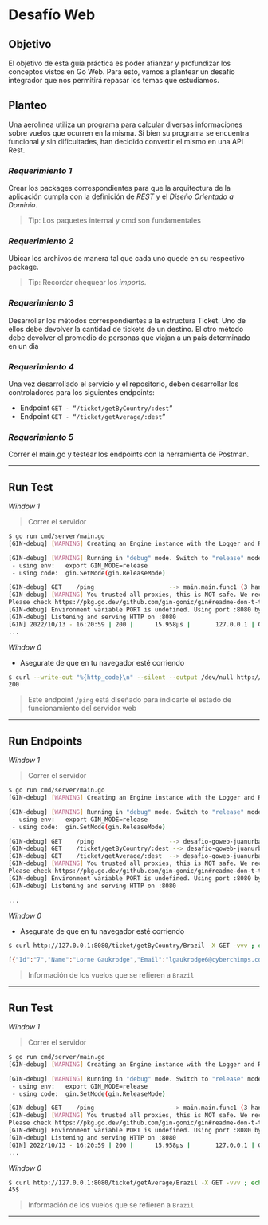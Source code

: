# Desafío Web


## Objetivo
El objetivo de esta guía práctica es poder afianzar y profundizar los conceptos vistos en Go Web. Para esto, vamos a plantear un desafío integrador que nos permitirá repasar los temas que estudiamos. 

## Planteo
Una aerolínea utiliza un programa para calcular diversas informaciones sobre vuelos que ocurren en la misma. Si bien su programa se encuentra funcional y sin dificultades, han decidido convertir el mismo en una API Rest.

### *_Requerimiento 1_*

Crear los packages correspondientes para que la arquitectura de la aplicación cumpla con la definición de *REST* y el *Diseño Orientado a Dominio*.

> Tip: Los paquetes internal y cmd son fundamentales

### *_Requerimiento 2_*

Ubicar los archivos de manera tal que cada uno quede en su respectivo package.

> Tip: Recordar chequear los *imports*.


### *_Requerimiento 3_*

Desarrollar los métodos correspondientes a la estructura Ticket. Uno de ellos debe devolver la cantidad de tickets de un destino. El  otro método debe devolver el promedio de personas que viajan a un país determinado en un dia


### *_Requerimiento 4_*

Una vez desarrollado el servicio y el repositorio, deben desarrollar los controladores para los siguientes endpoints:

- Endpoint `GET - “/ticket/getByCountry/:dest”`
- Endpoint `GET - “/ticket/getAverage/:dest”`

### *_Requerimiento 5_*

Correr el main.go y testear los endpoints con la herramienta de Postman.

---

## Run Test

*Window 1*

> Correr el servidor

```bash
$ go run cmd/server/main.go
[GIN-debug] [WARNING] Creating an Engine instance with the Logger and Recovery middleware already attached.

[GIN-debug] [WARNING] Running in "debug" mode. Switch to "release" mode in production.
 - using env:   export GIN_MODE=release
 - using code:  gin.SetMode(gin.ReleaseMode)

[GIN-debug] GET    /ping                     --> main.main.func1 (3 handlers)
[GIN-debug] [WARNING] You trusted all proxies, this is NOT safe. We recommend you to set a value.
Please check https://pkg.go.dev/github.com/gin-gonic/gin#readme-don-t-trust-all-proxies for details.
[GIN-debug] Environment variable PORT is undefined. Using port :8080 by default
[GIN-debug] Listening and serving HTTP on :8080
[GIN] 2022/10/13 - 16:20:59 | 200 |      15.958µs |       127.0.0.1 | GET      "/ping"
...

```

*Window 0*

*  Asegurate de que en tu navegador esté corriendo

```bash
$ curl --write-out "%{http_code}\n" --silent --output /dev/null http://127.0.0.1:8080/ping
200
```
> Este endpoint `/ping` está diseñado para indicarte el estado de funcionamiento del servidor web

---

## Run Endpoints

*Window 1*

> Correr el servidor

```bash
$ go run cmd/server/main.go
[GIN-debug] [WARNING] Creating an Engine instance with the Logger and Recovery middleware already attached.

[GIN-debug] [WARNING] Running in "debug" mode. Switch to "release" mode in production.
 - using env:   export GIN_MODE=release
 - using code:  gin.SetMode(gin.ReleaseMode)

[GIN-debug] GET    /ping                     --> desafio-goweb-juanurbano/cmd/server/handler.(*Service).Status.func1 (3 handlers)
[GIN-debug] GET    /ticket/getByCountry/:dest --> desafio-goweb-juanurbano/cmd/server/handler.(*Service).GetTicketsByCountry.func1 (3 handlers)
[GIN-debug] GET    /ticket/getAverage/:dest  --> desafio-goweb-juanurbano/cmd/server/handler.(*Service).AverageDestination.func1 (3 handlers)
[GIN-debug] [WARNING] You trusted all proxies, this is NOT safe. We recommend you to set a value.
Please check https://pkg.go.dev/github.com/gin-gonic/gin#readme-don-t-trust-all-proxies for details.
[GIN-debug] Environment variable PORT is undefined. Using port :8080 by default
[GIN-debug] Listening and serving HTTP on :8080

...

```

*Window 0*

*  Asegurate de que en tu navegador esté corriendo

```bash
$ curl http://127.0.0.1:8080/ticket/getByCountry/Brazil -X GET -vvv ; echo "" | cat -e

[{"Id":"7","Name":"Lorne Gaukrodge","Email":"lgaukrodge6@cyberchimps.com","Country":"Brazil","Time":"8:12","Price":963},{"Id":"31","Name":"Cindelyn Butterfield","Email":"cbutterfieldu@chicagotribune.com","Country":"Brazil","Time":"10:03","Price":1401},{"Id":"67","Name":"Mareah Torres","Email":"mtorres1u@ow.ly","Country":"Brazil","Time":"6:54","Price":921},{"Id":"68","Name":"Reinald M'Chirrie","Email":"rmchirrie1v@webnode.com","Country":"Brazil","Time":"7:39","Price":933},{"Id":"160","Name":"Bent Hayhow","Email":"bhayhow4f@gov.uk","Country":"Brazil","Time":"20:08","Price":1436},{"Id":"215","Name":"Wendel Feldhuhn","Email":"wfeldhuhn5y@digg.com","Country":"Brazil","Time":"13:41","Price":1006},{"Id":"221","Name":"Levey Fursey","Email":"lfursey64@tripod.com","Country":"Brazil","Time":"23:41","Price":1265},{"Id":"232","Name":"Creigh Ferretti","Email":"cferretti6f@wix.com","Country":"Brazil","Time":"19:26","Price":1457},{"Id":"236","Name":"Debee Jaimez","Email":"djaimez6j@delicious.com","Country":"Brazil","Time":"19:13","Price":1082},{"Id":"252","Name":"Aloysia Pre","Email":"apre6z@themeforest.net","Country":"Brazil","Time":"4:14","Price":542},{"Id":"325","Name":"Derry Eccleshare","Email":"deccleshare90@spotify.com","Country":"Brazil","Time":"16:52","Price":1458},{"Id":"331","Name":"Dionisio Crother","Email":"dcrother96@ox.ac.uk","Country":"Brazil","Time":"4:10","Price":797},{"Id":"339","Name":"Dom MacPaden","Email":"dmacpaden9e@answers.com","Country":"Brazil","Time":"10:45","Price":1422},{"Id":"399","Name":"Danette Tran","Email":"dtranb2@deviantart.com","Country":"Brazil","Time":"2:38","Price":1062},{"Id":"421","Name":"Melany Jasiak","Email":"mjasiakbo@slate.com","Country":"Brazil","Time":"1:12","Price":1051},{"Id":"469","Name":"Frazer Lauritzen","Email":"flauritzend0@dmoz.org","Country":"Brazil","Time":"4:12","Price":904},{"Id":"486","Name":"Bibbye Warlawe","Email":"bwarlawedh@berkeley.edu","Country":"Brazil","Time":"20:23","Price":894},{"Id":"506","Name":"Tomkin Kleint","Email":"tkleinte1@aol.com","Country":"Brazil","Time":"16:54","Price":1212},{"Id":"537","Name":"Ariella Bramont","Email":"abramontew@spotify.com","Country":"Brazil","Time":"4:51","Price":714},{"Id":"561","Name":"Bunnie Yewdale","Email":"byewdalefk@spotify.com","Country":"Brazil","Time":"22:55","Price":1309},{"Id":"614","Name":"Staffard Coverly","Email":"scoverlyh1@google.es","Country":"Brazil","Time":"10:39","Price":516},{"Id":"635","Name":"Sandra Jados","Email":"sjadoshm@mapy.cz","Country":"Brazil","Time":"13:14","Price":552},{"Id":"640","Name":"Elmo Molden","Email":"emoldenhr@photobucket.com","Country":"Brazil","Time":"5:45","Price":1249},{"Id":"656","Name":"Perceval Gunthorpe","Email":"pgunthorpei7@google.com.hk","Country":"Brazil","Time":"9:10","Price":1432},{"Id":"676","Name":"Rolland Bennetts","Email":"rbennettsir@mozilla.org","Country":"Brazil","Time":"20:25","Price":1050},{"Id":"686","Name":"Hurley Goodin","Email":"hgoodinj1@pbs.org","Country":"Brazil","Time":"9:15","Price":946},{"Id":"717","Name":"Miles Jouandet","Email":"mjouandetjw@tinypic.com","Country":"Brazil","Time":"2:10","Price":870},{"Id":"718","Name":"Daveen Yerrell","Email":"dyerrelljx@marriott.com","Country":"Brazil","Time":"9:26","Price":937},{"Id":"728","Name":"Merrile Glasson","Email":"mglassonk7@alexa.com","Country":"Brazil","Time":"14:16","Price":1418},{"Id":"753","Name":"Baron Boutflour","Email":"bboutflourkw@smh.com.au","Country":"Brazil","Time":"10:11","Price":809},{"Id":"758","Name":"Pierre Sive","Email":"psivel1@google.com.hk","Country":"Brazil","Time":"23:07","Price":971},{"Id":"774","Name":"Sharla Thacke","Email":"sthackelh@ebay.com","Country":"Brazil","Time":"6:15","Price":1472},{"Id":"791","Name":"Geordie Labb","Email":"glabbly@tamu.edu","Country":"Brazil","Time":"0:53","Price":1302},{"Id":"795","Name":"Breena Stephen","Email":"bstephenm2@techcrunch.com","Country":"Brazil","Time":"14:42","Price":1484},{"Id":"797","Name":"Osgood Biskupiak","Email":"obiskupiakm4@baidu.com","Country":"Brazil","Time":"20:40","Price":678},{"Id":"817","Name":"Darlene Cattle","Email":"dcattlemo@ra* Connection #0 to host 127.0.0.1 left intactmbler.ru","Country":"Brazil","Time":"21:27","Price":501},{"Id":"845","Name":"Ceciley Caukill","Email":"ccaukillng@sakura.ne.jp","Country":"Brazil","Time":"6:56","Price":1345},{"Id":"849","Name":"Melamie Bouldstridge","Email":"mbouldstridgenk@mashable.com","Country":"Brazil","Time":"9:09","Price":1087},{"Id":"870","Name":"Carmella Bealing","Email":"cbealingo5@jugem.jp","Country":"Brazil","Time":"17:11","Price":1034},{"Id":"871","Name":"Eadmund Sambidge","Email":"esambidgeo6@wired.com","Country":"Brazil","Time":"23:48","Price":1226},{"Id":"906","Name":"Dniren Ryam","Email":"dryamp5@sohu.com","Country":"Brazil","Time":"7:10","Price":1466},{"Id":"912","Name":"Damaris Pelfer","Email":"dpelferpb@qq.com","Country":"Brazil","Time":"6:38","Price":1038},{"Id":"918","Name":"Ruthi Kohen","Email":"rkohenph@infoseek.co.jp","Country":"Brazil","Time":"6:03","Price":664},{"Id":"922","Name":"Devora Wickardt","Email":"dwickardtpl@naver.com","Country":"Brazil","Time":"19:00","Price":1077},{"Id":"955","Name":"Gratia Naish","Email":"gnaishqi@microsoft.com","Country":"Brazil","Time":"0:22","Price":634}]$

```

> Información de los vuelos que se refieren a `Brazil`

---


## Run Test

*Window 1*

> Correr el servidor

```bash
$ go run cmd/server/main.go
[GIN-debug] [WARNING] Creating an Engine instance with the Logger and Recovery middleware already attached.

[GIN-debug] [WARNING] Running in "debug" mode. Switch to "release" mode in production.
 - using env:   export GIN_MODE=release
 - using code:  gin.SetMode(gin.ReleaseMode)

[GIN-debug] GET    /ping                     --> main.main.func1 (3 handlers)
[GIN-debug] [WARNING] You trusted all proxies, this is NOT safe. We recommend you to set a value.
Please check https://pkg.go.dev/github.com/gin-gonic/gin#readme-don-t-trust-all-proxies for details.
[GIN-debug] Environment variable PORT is undefined. Using port :8080 by default
[GIN-debug] Listening and serving HTTP on :8080
[GIN] 2022/10/13 - 16:20:59 | 200 |      15.958µs |       127.0.0.1 | GET      "/ping"
...

```

*Window 0*


```bash
$ curl http://127.0.0.1:8080/ticket/getAverage/Brazil -X GET -vvv ; echo "" | cat -e
45$
```

> Información de los vuelos que se refieren a `Brazil`
---


